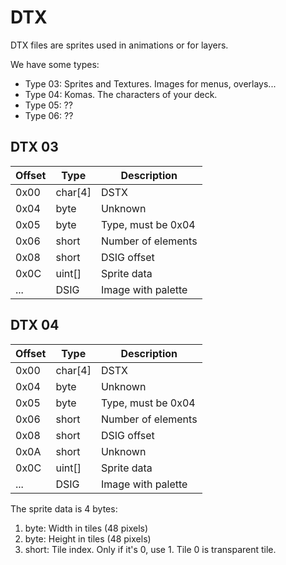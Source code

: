 # DTX

DTX files are sprites used in animations or for layers. 

We have some types:

- Type 03: Sprites and Textures. Images for menus, overlays...
- Type 04: Komas. The characters of your deck.
- Type 05: ??
- Type 06: ??

## DTX 03

| Offset | Type    | Description        |
| ------ | ------- | ------------------ |
| 0x00   | char[4] | DSTX               |
| 0x04   | byte    | Unknown            |
| 0x05   | byte    | Type, must be 0x04 |
| 0x06   | short   | Number of elements |
| 0x08   | short   | DSIG offset        |
| 0x0C   | uint[]  | Sprite data        |
| ...    | DSIG    | Image with palette |

## DTX 04

| Offset | Type    | Description        |
| ------ | ------- | ------------------ |
| 0x00   | char[4] | DSTX               |
| 0x04   | byte    | Unknown            |
| 0x05   | byte    | Type, must be 0x04 |
| 0x06   | short   | Number of elements |
| 0x08   | short   | DSIG offset        |
| 0x0A   | short   | Unknown            |
| 0x0C   | uint[]  | Sprite data        |
| ...    | DSIG    | Image with palette |

The sprite data is 4 bytes:

1. byte: Width in tiles (48 pixels)
2. byte: Height in tiles (48 pixels)
3. short: Tile index. Only if it's 0, use 1. Tile 0 is transparent tile.
